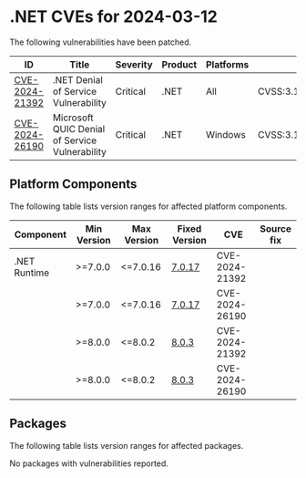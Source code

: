 # .NET CVEs for 2024-03-12

The following vulnerabilities have been patched.

| ID                | Title             | Severity      | Product       | Platforms     | CVSS                         |
| ----------------- | ----------------- | ------------- | ------------- | ------------- | ---------------------------- |
| [CVE-2024-21392][CVE-2024-21392] | .NET Denial of Service Vulnerability | Critical | .NET | All | CVSS:3.1/AV:N/AC:L/PR:N/UI:N/S:U/C:N/I:N/A:H/E:P/RL:O/RC:C |
| [CVE-2024-26190][CVE-2024-26190] | Microsoft QUIC Denial of Service Vulnerability | Critical | .NET | Windows | CVSS:3.1/AV:N/AC:L/PR:N/UI:N/S:U/C:N/I:N/A:H/E:U/RL:O/RC:C |


## Platform Components

The following table lists version ranges for affected platform components.

| Component     | Min Version   | Max Version | Fixed Version | CVE     | Source fix |
| ------------- | ------------- | --------- | --------- | ------------- | -------- |
| .NET Runtime  | >=7.0.0       | <=7.0.16  | [7.0.17](https://github.com/dotnet/core/blob/main/release-notes/7.0/7.0.17/7.0.17.md) | CVE-2024-21392 |  |
|               | >=7.0.0       | <=7.0.16  | [7.0.17](https://github.com/dotnet/core/blob/main/release-notes/7.0/7.0.17/7.0.17.md) | CVE-2024-26190 |  |
|               | >=8.0.0       | <=8.0.2   | [8.0.3](https://github.com/dotnet/core/blob/main/release-notes/8.0/8.0.3/8.0.3.md) | CVE-2024-21392 |  |
|               | >=8.0.0       | <=8.0.2   | [8.0.3](https://github.com/dotnet/core/blob/main/release-notes/8.0/8.0.3/8.0.3.md) | CVE-2024-26190 |  |


## Packages

The following table lists version ranges for affected packages.

No packages with vulnerabilities reported.


[CVE-2024-21392]: https://github.com/dotnet/runtime/security/advisories/GHSA-5fxj-whcv-crrc
[CVE-2024-26190]: https://github.com/dotnet/runtime/security/advisories/GHSA-4prj-ff7h-5wr3
